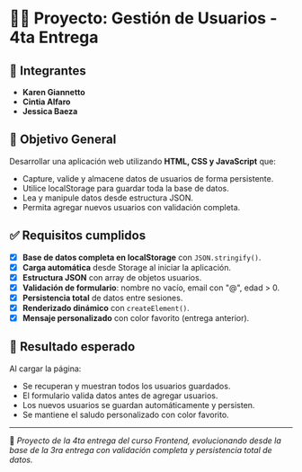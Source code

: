 # 👩‍💻 Proyecto: Gestión de Usuarios - 4ta Entrega

## 👥 Integrantes
- **Karen Giannetto** 
- **Cintia Alfaro** 
- **Jessica Baeza** 

## 🎯 Objetivo General
Desarrollar una aplicación web utilizando **HTML, CSS y JavaScript** que:
- Capture, valide y almacene datos de usuarios de forma persistente.
- Utilice localStorage para guardar toda la base de datos.
- Lea y manipule datos desde estructura JSON.
- Permita agregar nuevos usuarios con validación completa.

## ✅ Requisitos cumplidos
- [x] **Base de datos completa en localStorage** con `JSON.stringify()`.
- [x] **Carga automática** desde Storage al iniciar la aplicación.
- [x] **Estructura JSON** con array de objetos usuarios.
- [x] **Validación de formulario**: nombre no vacío, email con "@", edad > 0.
- [x] **Persistencia total** de datos entre sesiones.
- [x] **Renderizado dinámico** con `createElement()`.
- [x] **Mensaje personalizado** con color favorito (entrega anterior).

## 🧪 Resultado esperado
Al cargar la página:
- Se recuperan y muestran todos los usuarios guardados.
- El formulario valida datos antes de agregar usuarios.
- Los nuevos usuarios se guardan automáticamente y persisten.
- Se mantiene el saludo personalizado con color favorito.

---

🍄 *Proyecto de la 4ta entrega del curso Frontend, evolucionando desde la base de la 3ra entrega con validación completa y persistencia total de datos.*